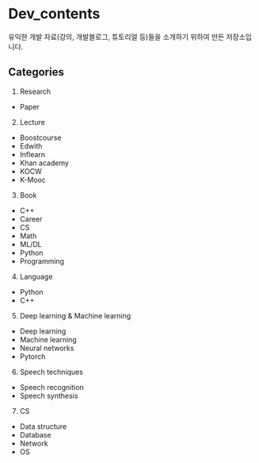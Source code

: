 # Dev_contents
유익한 개발 자료(강의, 개발블로그, 튜토리얼 등)들을 소개하기 위하여 만든 저장소입니다.

## Categories
1. Research  
- Paper  
2. Lecture 
- Boostcourse  
- Edwith  
- Inflearn  
- Khan academy  
- KOCW  
- K-Mooc  
3. Book
- C++  
- Career  
- CS  
- Math  
- ML/DL  
- Python  
- Programming  
4. Language
- Python  
- C++  
5. Deep learning & Machine learning  
- Deep learning  
- Machine learning  
- Neural networks  
- Pytorch
6. Speech techniques
- Speech recognition  
- Speech synthesis  
7. CS
- Data structure
- Database
- Network
- OS